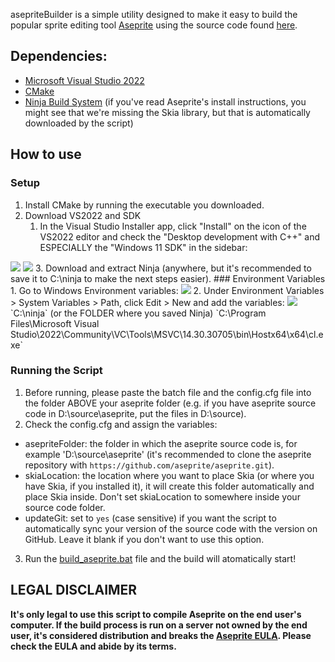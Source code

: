  asepriteBuilder is a simple utility designed to make it easy to build the popular sprite editing tool [Aseprite](https://www.aseprite.com) using the source code found [here](https://github.com/aseprite/aseprite/).
 
## Dependencies:
- [Microsoft Visual Studio 2022](https://visualstudio.microsoft.com/vs/community/)
- [CMake](https://cmake.org/download/)
- [Ninja Build System](https://ninja-build.org/)
  (if you've read Aseprite's install instructions, you might see that we're missing the Skia library, but that is automatically downloaded by the script)

## How to use
### Setup
 1. Install CMake by running the executable you downloaded.
 2. Download VS2022 and SDK
    1. In the Visual Studio Installer app, click "Install" on the icon of the VS2022 editor and check the "Desktop development with C++" and ESPECIALLY the "Windows 11 SDK" in the sidebar:
   <img src="https://dfstudios.neocities.org/img/aseprite/01.png">
   <img src="https://dfstudios.neocities.org/img/aseprite/02.png">
3. Download and extract Ninja (anywhere, but it's recommended to save it to C:\ninja to make the next steps easier).
### Environment Variables
1. Go to Windows Environment variables:
   <img src="https://dfstudios.neocities.org/img/aseprite/03.png">
2. Under Environment Variables >  System Variables > Path, click Edit > New and add the variables:
   <img src="https://dfstudios.neocities.org/img/aseprite/04.png">
   `C:\ninja` (or the FOLDER where you saved Ninja)
   `C:\Program Files\Microsoft Visual Studio\2022\Community\VC\Tools\MSVC\14.30.30705\bin\Hostx64\x64\cl.exe`

### Running the Script
1. Before running, please paste the batch file and the config.cfg file into the folder ABOVE your aseprite folder (e.g. if you have aseprite source code in D:\source\aseprite, put the files in D:\source).
2. Check the config.cfg and assign the variables:
- asepriteFolder: the folder in which the aseprite source code is, for example 'D:\source\aseprite' (it's recommended to clone the aseprite repository with `https://github.com/aseprite/aseprite.git`).
- skiaLocation: the location where you want to place Skia (or where you have Skia, if you installed it), it will create this folder automatically and place Skia inside. Don't set skiaLocation to somewhere inside your source code folder.
- updateGit: set to `yes` (case sensitive) if you want the script to automatically sync your version of the source code with the version on GitHub. Leave it blank if you don't want to use this option.
3. Run the [build_aseprite.bat](build_aseprite.bat) file and the build will atomatically start!

## LEGAL DISCLAIMER
**It's only legal to use this script to compile Aseprite on the end user's computer. If the build process is run on a server not owned by the end user, it's considered distribution and breaks the [Aseprite EULA](https://github.com/aseprite/aseprite/blob/main/EULA.txt). Please check the EULA and abide by its terms.**

